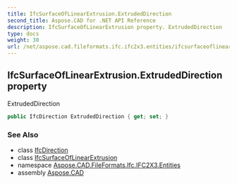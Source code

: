 ```yaml
---
title: IfcSurfaceOfLinearExtrusion.ExtrudedDirection
second_title: Aspose.CAD for .NET API Reference
description: IfcSurfaceOfLinearExtrusion property. ExtrudedDirection
type: docs
weight: 30
url: /net/aspose.cad.fileformats.ifc.ifc2x3.entities/ifcsurfaceoflinearextrusion/extrudeddirection/
---
```

## IfcSurfaceOfLinearExtrusion.ExtrudedDirection property

ExtrudedDirection

```csharp
public IfcDirection ExtrudedDirection { get; set; }
```

### See Also

* class [IfcDirection](../../ifcdirection/)
* class [IfcSurfaceOfLinearExtrusion](../)
* namespace [Aspose.CAD.FileFormats.Ifc.IFC2X3.Entities](../../ifcsurfaceoflinearextrusion/)
* assembly [Aspose.CAD](../../../)


